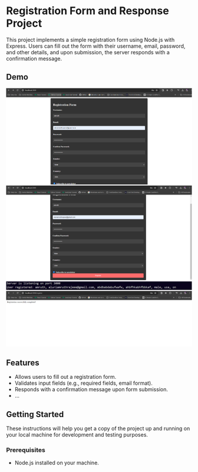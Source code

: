 # Registration Form and Response Project

This project implements a simple registration form using Node.js with Express. Users can fill out the form with their username, email, password, and other details, and upon submission, the server responds with a confirmation message.

## Demo

![Alt Text](1.PNG)
![Alt Text](2.png)
![Alt Text](3.png)
![Alt Text](4.png)

## Features

- Allows users to fill out a registration form.
- Validates input fields (e.g., required fields, email format).
- Responds with a confirmation message upon form submission.
- ...

## Getting Started

These instructions will help you get a copy of the project up and running on your local machine for development and testing purposes.

### Prerequisites

- Node.js installed on your machine.

